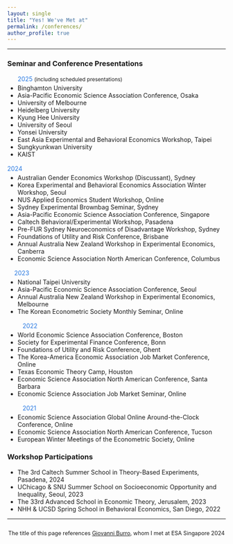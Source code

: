 ```yaml
---
layout: single
title: "Yes! We've Met at"
permalink: /conferences/
author_profile: true
---
```


---
<!-- 
### Seminar and Conference Presentations

<span style="color:#2a7ae2">2025*</span> Binghamton University; Asia-Pacific Economic Science Association Conference, Osaka; University of Melbourne; Heidelberg University; Kyung Hee University; University of Seoul; Yonsei University; East Asia Experimental and Behavioral Economics Workshop, Taipei; Sungkyunkwan University; KAIST <br>
<span style="font-size: 0.85rem;">*including scheduled presentations</span>

<span style="color:#2a7ae2">2024</span> Australian Gender Economics Workshop (Discussant), Sydney; Korea Experimental and Behavioral Economics Association Winter Workshop, Seoul; NUS Applied Economics Student Workshop, Online; Sydney Experimental Brownbag Seminar, Sydney; Asia-Pacific Economic Science Association Conference, Singapore; Caltech Behavioral/Experimental Workshop, Pasadena; Pre-FUR Sydney Neuroeconomics of Disadvantage Workshop, Sydney; Foundations of Utility and Risk Conference, Brisbane; Annual Australia New Zealand Workshop in Experimental Economics, Canberra; Economic Science Association North American Conference, Columbus

<span style="color:#2a7ae2">2023</span> National Taipei University; Asia-Pacific Economic Science Association Conference, Seoul; Annual Australia New Zealand Workshop in Experimental Economics, Melbourne; The Korean Econometric Society Monthly Seminar, Online

<span style="color:#2a7ae2">2022</span> World Economic Science Association Conference, Boston; Society for Experimental Finance Conference, Bonn; Foundations of Utility and Risk Conference, Ghent; The Korea-America Economic Association Job Market Conference, Online; Texas Economic Theory Camp, Houston; Economic Science Association North American Conference, Santa Barbara; Economic Science Association Job Market Seminar, Online 

<span style="color:#2a7ae2">2021</span> Economic Science Association Global Online Around-the-Clock Conference, Online; Economic Science Association North American Conference, Tucson; European Winter Meetings of the Econometric Society, Online. 
<br>
-->

### Seminar and Conference Presentations

<div style="margin:1rem 0 0.25rem 1.5rem;">
  <span style="color:#2a7ae2;">2025</span> <span style="font-size:0.75rem;">(including scheduled presentations)</span>
</div>

<ul style="margin-top:0.25rem;">
  <li>Binghamton University</li>
  <li>Asia-Pacific Economic Science Association Conference, Osaka</li>
  <li>University of Melbourne</li>
  <li>Heidelberg University</li>
  <li>Kyung Hee University</li>
  <li>University of Seoul</li>
  <li>Yonsei University</li>
  <li>East Asia Experimental and Behavioral Economics Workshop, Taipei</li>
  <li>Sungkyunkwan University</li>
  <li>KAIST</li>
</ul>

<div style="color:#2a7ae2; margin:1rem 0 0.25rem 0rem;">2024</div>
<ul style="margin-top:0.25rem;">
  <li>Australian Gender Economics Workshop (Discussant), Sydney</li>
  <li>Korea Experimental and Behavioral Economics Association Winter Workshop, Seoul</li>
  <li>NUS Applied Economics Student Workshop, Online</li>
  <li>Sydney Experimental Brownbag Seminar, Sydney</li>
  <li>Asia-Pacific Economic Science Association Conference, Singapore</li>
  <li>Caltech Behavioral/Experimental Workshop, Pasadena</li>
  <li>Pre-FUR Sydney Neuroeconomics of Disadvantage Workshop, Sydney</li>
  <li>Foundations of Utility and Risk Conference, Brisbane</li>
  <li>Annual Australia New Zealand Workshop in Experimental Economics, Canberra</li>
  <li>Economic Science Association North American Conference, Columbus</li>
</ul>

<div style="color:#2a7ae2; margin:1rem 0 0.25rem 1rem;">2023</div>
<ul style="margin-top:0.25rem;">
  <li>National Taipei University</li>
  <li>Asia-Pacific Economic Science Association Conference, Seoul</li>
  <li>Annual Australia New Zealand Workshop in Experimental Economics, Melbourne</li>
  <li>The Korean Econometric Society Monthly Seminar, Online</li>
</ul>

<div style="color:#2a7ae2; margin:1rem 0 0.25rem 2.2rem;">2022</div>
<ul style="margin-top:0.25rem;">
  <li>World Economic Science Association Conference, Boston</li>
  <li>Society for Experimental Finance Conference, Bonn</li>
  <li>Foundations of Utility and Risk Conference, Ghent</li>
  <li>The Korea-America Economic Association Job Market Conference, Online</li>
  <li>Texas Economic Theory Camp, Houston</li>
  <li>Economic Science Association North American Conference, Santa Barbara</li>
  <li>Economic Science Association Job Market Seminar, Online</li>
</ul>

<div style="color:#2a7ae2; margin:1rem 0 0.25rem 2.2rem;">2021</div>
<ul style="margin-top:0.25rem;">
  <li>Economic Science Association Global Online Around-the-Clock Conference, Online</li>
  <li>Economic Science Association North American Conference, Tucson</li>
  <li>European Winter Meetings of the Econometric Society, Online</li>
</ul>


### Workshop Participations

- The 3rd Caltech Summer School in Theory-Based Experiments, Pasadena, 2024
- UChicago & SNU Summer School on Socioeconomic Opportunity and Inequality, Seoul, 2023  
- The 33rd Advanced School in Economic Theory, Jerusalem, 2023  
- NHH & UCSD Spring School in Behavioral Economics, San Diego, 2022  

---

<div style="text-align: center; font-size: 90%; margin-top: 2em;">
The title of this page references <a href="https://sites.google.com/view/giovanniburro/have-we-met" target="_blank">Giovanni Burro</a>, whom I met at ESA Singapore 2024
</div>
